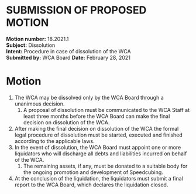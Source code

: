 # SUBMISSION OF PROPOSED MOTION

**Motion number:** 18.2021.1  
**Subject:** Dissolution  
**Intent:** Procedure in case of dissolution of the WCA  
**Submitted by:** WCA Board 
**Date:** February 28, 2021  

# Motion

1. The WCA may be dissolved only by the WCA Board through a unanimous decision.
   1. A proposal of dissolution must be communicated to the WCA Staff at least three months before the WCA Board can make the final decision on dissolution of the WCA.
2. After making the final decision on dissolution of the WCA the formal legal procedure of dissolution must be started, executed and finished according to the applicable laws.
3. In the event of dissolution, the WCA Board must appoint one or more liquidators who will discharge all debts and liabilities incurred on behalf of the WCA.
   1. The remaining assets, if any, must be donated to a suitable body for the ongoing promotion and development of Speedcubing.
4. At the conclusion of the liquidation, the liquidators must submit a final report to the WCA Board, which declares the liquidation closed.
